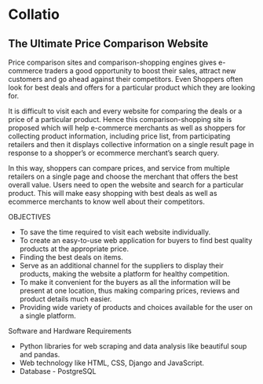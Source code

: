 # Collatio
## The Ultimate Price Comparison Website

Price comparison sites and comparison-shopping engines gives e-commerce traders a good opportunity to boost their sales, attract new customers and go ahead against their competitors. Even Shoppers often look for best deals and offers for a particular product which they are looking for. 

It is difficult to visit each and every website for comparing the deals or a price of a particular product. Hence this comparison-shopping site is proposed which will help e-commerce merchants as well as shoppers for collecting product information, including price list, from participating retailers and then it displays collective information on a single result page in response to a shopper’s or ecommerce merchant’s search query. 

In this way, shoppers can compare prices, and service from multiple retailers on a single page and choose the merchant that offers the best overall value. Users need to open the website and search for a particular product. This will make easy shopping with best deals as well as ecommerce merchants to know well about their competitors.

OBJECTIVES
- To save the time required to visit each website individually.
- To create an easy-to-use web application for buyers to find best quality products at the appropriate price.
- Finding the best deals on items.
- Serve as an additional channel for the suppliers to display their products, making the website a platform for healthy competition.
- To make it convenient for the buyers as all the information will be present at one location, thus making comparing prices, reviews and product details much easier.
- Providing wide variety of products and choices available for the user on a single platform.

Software and Hardware Requirements
- Python libraries for web scraping and data analysis like beautiful soup and pandas.
- Web technology like HTML, CSS, Django and JavaScript.
- Database - PostgreSQL

